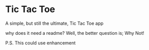 # Tic Tac Toe

A simple, but still the ultimate, Tic Tac Toe app

why does it need a readme? Well, the better question is; Why Not!

P.S. This could use enhancement